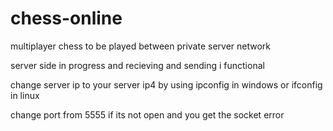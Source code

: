 # chess-online

multiplayer chess to be played between private server network

server side in progress and recieving and sending i functional

change server ip to your server ip4 by using ipconfig in windows or ifconfig in linux

change port from 5555 if its not open and you get the socket error